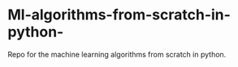 # Ml-algorithms-from-scratch-in-python-
Repo for the machine learning algorithms from scratch in python.
